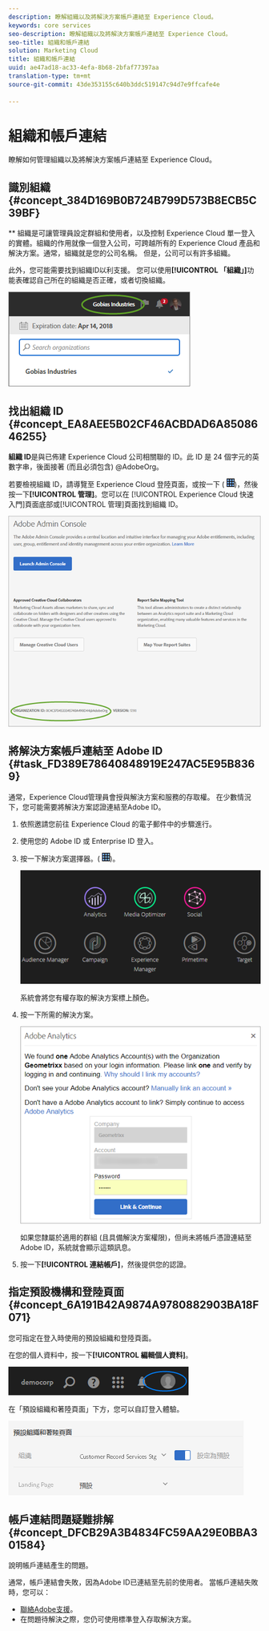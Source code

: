 ```yaml
---
description: 瞭解組織以及將解決方案帳戶連結至 Experience Cloud。
keywords: core services
seo-description: 瞭解組織以及將解決方案帳戶連結至 Experience Cloud。
seo-title: 組織和帳戶連結
solution: Marketing Cloud
title: 組織和帳戶連結
uuid: ae47ad18-ac33-4efa-8b68-2bfaf77397aa
translation-type: tm+mt
source-git-commit: 43de353155c640b3ddc519147c94d7e9ffcafe4e

---
```



# 組織和帳戶連結

瞭解如何管理組織以及將解決方案帳戶連結至 Experience Cloud。

## 識別組織 {#concept_384D169B0B724B799D573B8ECB5C39BF}

** 組織是可讓管理員設定群組和使用者，以及控制 Experience Cloud 單一登入的實體。組織的作用就像一個登入公司，可跨越所有的 Experience Cloud 產品和解決方案。通常，組織就是您的公司名稱。 但是，公司可以有許多組織。

此外，您可能需要找到組織ID以利支援。 您可以使用&#x200B;**[!UICONTROL 「組織」]**&#x200B;功能表確認自己所在的組織是否正確，或者切換組織。

![步驟結果](assets/organization-switch.png)

## 找出組織 ID {#concept_EA8AEE5B02CF46ACBDAD6A8508646255}

**組織 ID**&#x200B;是與已佈建 Experience Cloud 公司相關聯的 ID。此 ID 是 24 個字元的英數字串，後面接著 (而且必須包含) @AdobeOrg。

若要檢視組織 ID，請導覽至 Experience Cloud 登陸頁面，或按一下 ( ![](assets/menu-icon.png))，然後按一下&#x200B;**[!UICONTROL 管理]**。您可以在 [!UICONTROL Experience Cloud 快速入門]頁面底部或[!UICONTROL 管理]頁面找到組織 ID。

![](assets/administration-page.png)

## 將解決方案帳戶連結至 Adobe ID {#task_FD389E78640848919E247AC5E95B8369}

通常，Experience Cloud管理員會授與解決方案和服務的存取權。 在少數情況下，您可能需要將解決方案認證連結至Adobe ID。

1. 依照邀請您前往 Experience Cloud 的電子郵件中的步驟進行。
1. 使用您的 Adobe ID 或 Enterprise ID 登入。
1. 按一下解決方案選擇器。( ![](assets/menu-icon.png))。

   ![](assets/solutions-active.png)

   系統會將您有權存取的解決方案標上顏色。
1. 按一下所需的解決方案。

   ![](assets/analytics-link-accounts.png)

   如果您隸屬於適用的群組 (且具備解決方案權限)，但尚未將帳戶憑證連結至 Adobe ID，系統就會顯示這類訊息。
1. 按一下&#x200B;**[!UICONTROL 連結帳戶]**，然後提供您的認證。

## 指定預設機構和登陸頁面 {#concept_6A191B42A9874A9780882903BA18F071}

您可指定在登入時使用的預設組織和登陸頁面。

在您的個人資料中，按一下&#x200B;**[!UICONTROL 編輯個人資料]**。

![](assets/edit-profile.png)

在「預設組織和著陸頁面」下方，您可以自訂登入體驗。

![](assets/default-organization.png)

## 帳戶連結問題疑難排解 {#concept_DFCB29A3B4834FC59AA29E0BBA301584}

說明帳戶連結產生的問題。

通常，帳戶連結會失敗，因為Adobe ID已連結至先前的使用者。 當帳戶連結失敗時，您可以：

* [聯絡Adobe支援](https://helpx.adobe.com/marketing-cloud/contact-support.html)。
* 在問題待解決之際，您仍可使用標準登入存取解決方案。
